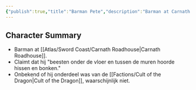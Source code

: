 ```yaml
---
{"publish":true,"title":"Barman Pete","description":"Barman at Carnath Roadhouse","created":"2025-07-21T12:17:49.903+02:00","modified":"2025-07-22T23:07:17.661+02:00","published":"2025-07-22T23:07:17.661+02:00","cssclasses":""}
---
```


## Character Summary
- Barman at [[Atlas/Sword Coast/Carnath Roadhouse\|Carnath Roadhouse]].
- Claimt dat hij "beesten onder de vloer en tussen de muren hoorde hissen en bonken."
- Onbekend of hij onderdeel was van de [[Factions/Cult of the Dragon\|Cult of the Dragon]], waarschijnlijk niet.

